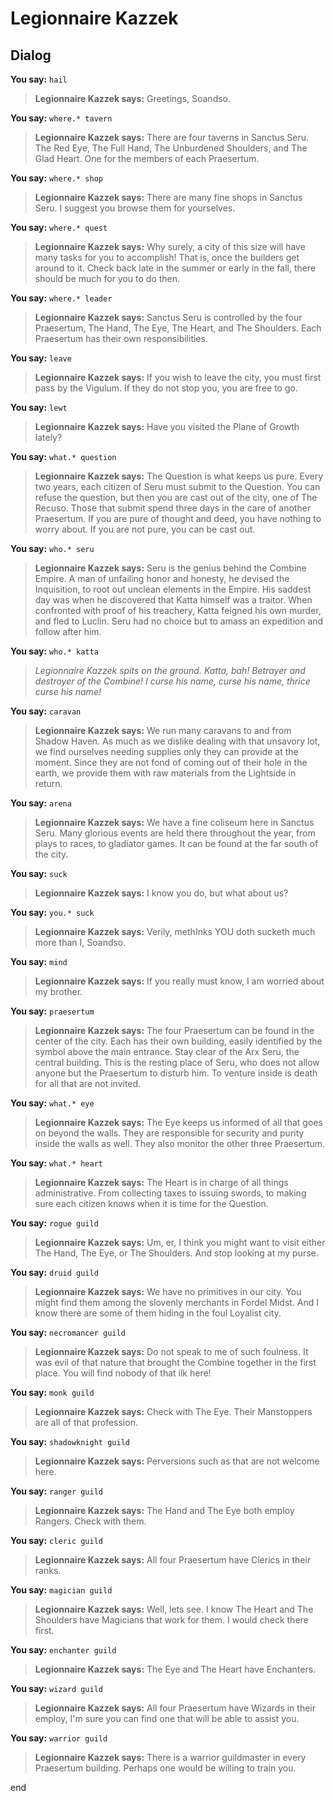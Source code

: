 # Legionnaire Kazzek
## Dialog

**You say:** `hail`



>**Legionnaire Kazzek says:** Greetings, Soandso.

**You say:** `where.* tavern`



>**Legionnaire Kazzek says:** There are four taverns in Sanctus Seru.  The Red Eye, The Full Hand, The Unburdened Shoulders, and The Glad Heart.  One for the members of each Praesertum.

**You say:** `where.* shop`



>**Legionnaire Kazzek says:** There are many fine shops in Sanctus Seru.  I suggest you browse them for yourselves.

**You say:** `where.* quest`



>**Legionnaire Kazzek says:** Why surely, a city of this size will have many tasks for you to accomplish!  That is, once the builders get around to it.  Check back late in the summer or early in the fall, there should be much for you to do then.

**You say:** `where.* leader`



>**Legionnaire Kazzek says:** Sanctus Seru is controlled by the four Praesertum, The Hand, The Eye, The Heart, and The Shoulders.  Each Praesertum has their own responsibilities.

**You say:** `leave`



>**Legionnaire Kazzek says:** If you wish to leave the city, you must first pass by the Vigulum.  If they do not stop you, you are free to go.

**You say:** `lewt`



>**Legionnaire Kazzek says:** Have you visited the Plane of Growth lately?

**You say:** `what.* question`



>**Legionnaire Kazzek says:** The Question is what keeps us pure. Every two years, each citizen of Seru must submit to the Question. You can refuse the question, but then you are cast out of the city, one of The Recuso. Those that submit spend three days in the care of another Praesertum. If you are pure of thought and deed, you have nothing to worry about. If you are not pure, you can be cast out.

**You say:** `who.* seru`



>**Legionnaire Kazzek says:** Seru is the genius behind the Combine Empire. A man of unfailing honor and honesty, he devised the Inquisition, to root out unclean elements in the Empire. His saddest day was when he discovered that Katta himself was a traitor. When confronted with proof of his treachery, Katta feigned his own murder, and fled to Luclin. Seru had no choice but to amass an expedition and follow after him.

**You say:** `who.* katta`



>*Legionnaire Kazzek spits on the ground. Katta, bah! Betrayer and destroyer of the Combine! I curse his name, curse his name, thrice curse his name!*

**You say:** `caravan`



>**Legionnaire Kazzek says:** We run many caravans to and from Shadow Haven. As much as we dislike dealing with that unsavory lot, we find ourselves needing supplies only they can provide at the moment. Since they are not fond of coming out of their hole in the earth, we provide them with raw materials from the Lightside in return.

**You say:** `arena`



>**Legionnaire Kazzek says:** We have a fine coliseum here in Sanctus Seru. Many glorious events are held there throughout the year, from plays to races, to gladiator games. It can be found at the far south of the city.

**You say:** `suck`



>**Legionnaire Kazzek says:** I know you do, but what about us?

**You say:** `you.* suck`



>**Legionnaire Kazzek says:** Verily, methInks YOU doth sucketh much more than I, Soandso.

**You say:** `mind`



>**Legionnaire Kazzek says:** If you really must know, I am worried about my brother.

**You say:** `praesertum`



>**Legionnaire Kazzek says:** The four Praesertum can be found in the center of the city. Each has their own building, easily identified by the symbol above the main entrance. Stay clear of the Arx Seru, the central building. This is the resting place of Seru, who does not allow anyone but the Praesertum to disturb him. To venture inside is death for all that are not invited.

**You say:** `what.* eye`



>**Legionnaire Kazzek says:** The Eye keeps us informed of all that goes on beyond the walls. They are responsible for security and purity inside the walls as well. They also monitor the other three Praesertum.

**You say:** `what.* heart`



>**Legionnaire Kazzek says:** The Heart is in charge of all things administrative. From collecting taxes to issuing swords, to making sure each citizen knows when it is time for the Question.

**You say:** `rogue guild`



>**Legionnaire Kazzek says:** Um, er, I think you might want to visit either The Hand, The Eye, or The Shoulders. And stop looking at my purse.

**You say:** `druid guild`



>**Legionnaire Kazzek says:** We have no primitives in our city. You might find them among the slovenly merchants in Fordel Midst. And I know there are some of them hiding in the foul Loyalist city.

**You say:** `necromancer guild`



>**Legionnaire Kazzek says:** Do not speak to me of such foulness. It was evil of that nature that brought the Combine together in the first place. You will find nobody of that ilk here!


**You say:** `monk guild`



>**Legionnaire Kazzek says:** Check with The Eye. Their Manstoppers are all of that profession.

**You say:** `shadowknight guild`



>**Legionnaire Kazzek says:** Perversions such as that are not welcome here.

**You say:** `ranger guild`



>**Legionnaire Kazzek says:** The Hand and The Eye both employ Rangers.  Check with them.

**You say:** `cleric guild`



>**Legionnaire Kazzek says:** All four Praesertum have Clerics in their ranks.

**You say:** `magician guild`



>**Legionnaire Kazzek says:** Well, lets see.  I know The Heart and The Shoulders have Magicians that work for them.  I would check there first.

**You say:** `enchanter guild`



>**Legionnaire Kazzek says:** The Eye and The Heart have Enchanters.

**You say:** `wizard guild`



>**Legionnaire Kazzek says:** All four Praesertum have Wizards in their employ, I'm sure you can find one that will be able to assist you.

**You say:** `warrior guild`



>**Legionnaire Kazzek says:** There is a warrior guildmaster in every Praesertum building.  Perhaps one would be willing to train you.


end
